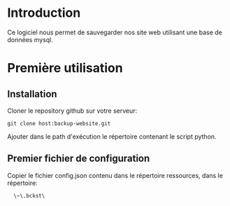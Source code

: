 Introduction
============

Ce logiciel nous permet de sauvegarder nos site web 
utilisant une base de données mysql.

Première utilisation
====================

Installation
------------

Cloner le repository github sur votre serveur:

```
git clone host:backup-website.git
```

Ajouter dans le path d'exécution le répertoire contenant 
le script python.


Premier fichier de configuration
--------------------------------
Copier le fichier config.json contenu dans le répertoire 
ressources, dans le répertoire:

```
  \~\.bckst\
```
